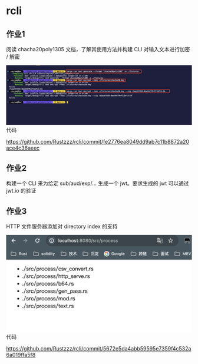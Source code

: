# rcli
## 作业1
阅读 chacha20poly1305 文档，了解其使用方法并构建 CLI 对输入文本进行加密 / 解密  

![alt text](assets/image1.png)
代码  

https://github.com/Rustzzz/rcli/commit/fe2776ea8049dd9ab7c11b8872a20ace4c36aeec

## 作业2
构建一个 CLI 来为给定 sub/aud/exp/… 生成一个 jwt。要求生成的 jwt 可以通过 jwt.io 的验证  

## 作业3
HTTP 文件服务器添加对 directory index 的支持  

![alt text](assets/image3.png)
代码  

https://github.com/Rustzzz/rcli/commit/5672e5da4abb59595e7359f4c532a6a019ffa5f8


#